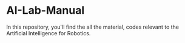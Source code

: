 # AI-Lab-Manual
In this repository, you'll find the all the material, codes relevant to the Artificial Intelligence for Robotics.
